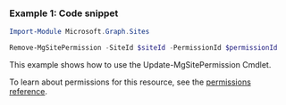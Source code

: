 ### Example 1: Code snippet

```powershellImport-Module Microsoft.Graph.Sites

Remove-MgSitePermission -SiteId $siteId -PermissionId $permissionId
```
This example shows how to use the Update-MgSitePermission Cmdlet.
To learn about permissions for this resource, see the [permissions reference](/graph/permissions-reference).

